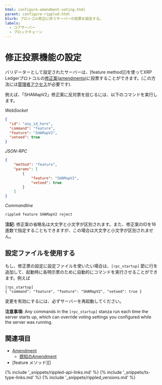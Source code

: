 ```yaml
---
html: configure-amendment-voting.html
parent: configure-rippled.html
blurb: プロトコル修正に伴うサーバーの投票を設定する。
labels:
  - コアサーバー
  - ブロックチェーン
---
```

# 修正投票機能の設定

バリデーターとして設定されたサーバーは、[feature method][]を使ってXRP Ledgerプロトコルの[修正案(amendments)](amendments.html)に投票することができます。(この方法には[管理者アクセス](get-started-using-http-websocket-apis.html#admin-access)が必要です).

例えば、「SHAMapV2」修正案に反対票を投じるには、以下のコマンドを実行します。

<!-- MULTICODE_BLOCK_START -->

*WebSocket*

```json
{
  "id": "any_id_here",
  "command": "feature",
  "feature": "SHAMapV2",
  "vetoed": true
}
```

*JSON-RPC*

```json
{
    "method": "feature",
    "params": [
        {
            "feature": "SHAMapV2",
            "vetoed": true
        }
    ]
}
```

*Commandline*

```sh
rippled feature SHAMapV2 reject
```

<!-- MULTICODE_BLOCK_END -->

**注記:** 修正案の省略名は大文字と小文字が区別されます。また、修正案のIDを16進数で指定することもできますが、この場合は大文字と小文字が区別されません。

## 設定ファイルを使用する

もし、修正票の設定に設定ファイルを使いたい場合は、`[rpc_startup]` 節に行を追加して、起動時に各明示票のために自動的にコマンドを実行させることができます。例えば

```
[rpc_startup]
{ "command": "feature", "feature": "SHAMapV2", "vetoed": true }
```

変更を有効にするには、必ずサーバーを再起動してください。

**注意事項:** Any commands in the `[rpc_startup]` stanza run each time the server starts up, which can override voting settings you configured while the server was running.

## 関連項目

- [Amendment](amendments.html)
    - [既知のAmendment](known-amendments.html)
- [feature メソッド][]

<!--{# common link defs #}-->
{% include '_snippets/rippled-api-links.md' %}
{% include '_snippets/tx-type-links.md' %}
{% include '_snippets/rippled_versions.md' %}
